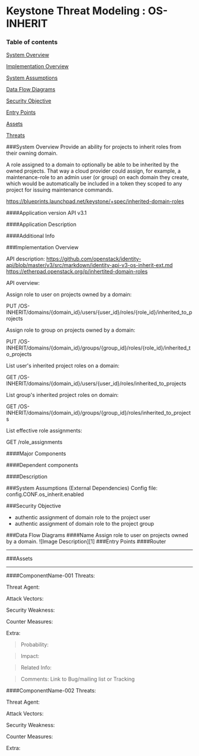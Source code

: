 Keystone Threat Modeling : OS-INHERIT
=========================================
### Table of contents

[System Overview](#system)

[Implementation Overview](#implementation)

[System Assumptions](#assumption)

[Data Flow Diagrams](#dfd)

[Security Objective](#objective)

[Entry Points](#entry)

[Assets](#asset)

[Threats](#threats)


<a name="system"/>
###System Overview
Provide an ability for projects to inherit roles from their owning domain.

A role assigned to a domain to optionally be able to be inherited by the owned projects. That way a cloud provider could assign, for example, a maintenance-role to an admin user (or group) on each domain they create, which would be automatically be included in a token they scoped to any project for issuing maintenance commands.

https://blueprints.launchpad.net/keystone/+spec/inherited-domain-roles

####Application version
API v3.1
   
####Application Description
   
####Additional Info
  
<a name="implementation"/>
###Implementation Overview

API description: 
https://github.com/openstack/identity-api/blob/master/v3/src/markdown/identity-api-v3-os-inherit-ext.md
https://etherpad.openstack.org/p/inhertited-domain-roles

API overview:

Assign role to user on projects owned by a domain:

PUT /OS-INHERIT/domains/{domain_id}/users/{user_id}/roles/{role_id}/inherited_to_projects

Assign role to group on projects owned by a domain:

PUT /OS-INHERIT/domains/{domain_id}/groups/{group_id}/roles/{role_id}/inherited_to_projects

List user's inherited project roles on a domain:

GET /OS-INHERIT/domains/{domain_id}/users/{user_id}/roles/inherited_to_projects

List group's inherited project roles on domain:

GET /OS-INHERIT/domains/{domain_id}/groups/{group_id}/roles/inherited_to_projects

List effective role assignments: 

GET /role_assignments

####Major Components
   
####Dependent components
  
####Description


<a name="assumption"/>
###System Assumptions (External Dependencies)
Config file:
config.CONF.os_inherit.enabled  


###Security Objective
- authentic assignment of domain role to the project user 
- authentic assignment of domain role to the project group


<a name="dfd"/>
###Data Flow Diagrams 
####Name 
Assign role to user on projects owned by a domain.
![Image Description][1]


<a name="entry"/>
###Entry Points
####Router


----------
<a name="asset"/>
###Assets




----------
####ComponentName-001
Threats:
> 

Threat Agent:
> 

Attack Vectors:
> 

Security Weakness:
> 

Counter Measures:
> 

Extra:
>  Probability:

>   Impact:

>   Related Info:

>   Comments:
     Link to Bug/mailing list or Tracking 

####ComponentName-002
Threats:
> 

Threat Agent:
> 

Attack Vectors:
> 

Security Weakness:
> 

Counter Measures:
> 

Extra:
> 



[1]: images/DFD_Assignment_OS_INHERIT_create_grant_user_to_project.png
